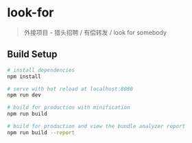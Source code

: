 # look-for

> 外接项目 - 猎头招聘 / 有偿转发 / look for somebody

## Build Setup

``` bash
# install dependencies
npm install

# serve with hot reload at localhost:8080
npm run dev

# build for production with minification
npm run build

# build for production and view the bundle analyzer report
npm run build --report
```